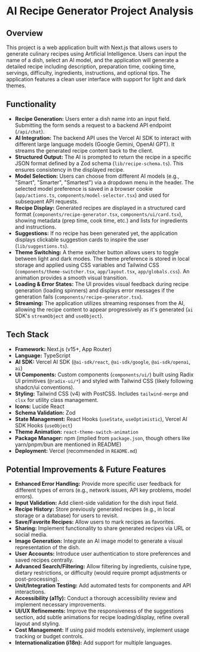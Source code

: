 # AI Recipe Generator Project Analysis

## Overview

This project is a web application built with Next.js that allows users to generate culinary recipes using Artificial Intelligence. Users can input the name of a dish, select an AI model, and the application will generate a detailed recipe including description, preparation time, cooking time, servings, difficulty, ingredients, instructions, and optional tips. The application features a clean user interface with support for light and dark themes.

## Functionality

- **Recipe Generation:** Users enter a dish name into an input field. Submitting the form sends a request to a backend API endpoint (`/api/chat`).
- **AI Integration:** The backend API uses the Vercel AI SDK to interact with different large language models (Google Gemini, OpenAI GPT). It streams the generated recipe content back to the client.
- **Structured Output:** The AI is prompted to return the recipe in a specific JSON format defined by a Zod schema (`lib/recipe-schema.ts`). This ensures consistency in the displayed recipe.
- **Model Selection:** Users can choose from different AI models (e.g., "Smart", "Smarter", "Smartest") via a dropdown menu in the header. The selected model preference is saved in a browser cookie (`app/actions.ts`, `components/model-selector.tsx`) and used for subsequent API requests.
- **Recipe Display:** Generated recipes are displayed in a structured card format (`components/recipe-generator.tsx`, `components/ui/card.tsx`), showing metadata (prep time, cook time, etc.) and lists for ingredients and instructions.
- **Suggestions:** If no recipe has been generated yet, the application displays clickable suggestion cards to inspire the user (`lib/suggestions.ts`).
- **Theme Switching:** A theme switcher button allows users to toggle between light and dark modes. The theme preference is stored in local storage and applied using CSS variables and Tailwind CSS (`components/theme-switcher.tsx`, `app/layout.tsx`, `app/globals.css`). An animation provides a smooth visual transition.
- **Loading & Error States:** The UI provides visual feedback during recipe generation (loading spinners) and displays error messages if the generation fails (`components/recipe-generator.tsx`).
- **Streaming:** The application utilizes streaming responses from the AI, allowing the recipe content to appear progressively as it's generated (`ai` SDK's `streamObject` and `useObject`).

## Tech Stack

- **Framework:** Next.js (v15+, App Router)
- **Language:** TypeScript
- **AI SDK:** Vercel AI SDK (`@ai-sdk/react`, `@ai-sdk/google`, `@ai-sdk/openai`, `ai`)
- **UI Components:** Custom components (`components/ui/`) built using Radix UI primitives (`@radix-ui/*`) and styled with Tailwind CSS (likely following shadcn/ui conventions).
- **Styling:** Tailwind CSS (v4) with PostCSS. Includes `tailwind-merge` and `clsx` for utility class management.
- **Icons:** Lucide React
- **Schema Validation:** Zod
- **State Management:** React Hooks (`useState`, `useOptimistic`), Vercel AI SDK Hooks (`useObject`)
- **Theme Animation:** `react-theme-switch-animation`
- **Package Manager:** npm (implied from `package.json`, though others like yarn/pnpm/bun are mentioned in README)
- **Deployment:** Vercel (recommended in `README.md`)

## Potential Improvements & Future Features

- **Enhanced Error Handling:** Provide more specific user feedback for different types of errors (e.g., network issues, API key problems, model errors).
- **Input Validation:** Add client-side validation for the dish input field.
- **Recipe History:** Store previously generated recipes (e.g., in local storage or a database) for users to revisit.
- **Save/Favorite Recipes:** Allow users to mark recipes as favorites.
- **Sharing:** Implement functionality to share generated recipes via URL or social media.
- **Image Generation:** Integrate an AI image model to generate a visual representation of the dish.
- **User Accounts:** Introduce user authentication to store preferences and saved recipes centrally.
- **Advanced Search/Filtering:** Allow filtering by ingredients, cuisine type, dietary restrictions, or difficulty (would require prompt adjustments or post-processing).
- **Unit/Integration Testing:** Add automated tests for components and API interactions.
- **Accessibility (a11y):** Conduct a thorough accessibility review and implement necessary improvements.
- **UI/UX Refinements:** Improve the responsiveness of the suggestions section, add subtle animations for recipe loading/display, refine overall layout and styling.
- **Cost Management:** If using paid models extensively, implement usage tracking or budget controls.
- **Internationalization (i18n):** Add support for multiple languages.

